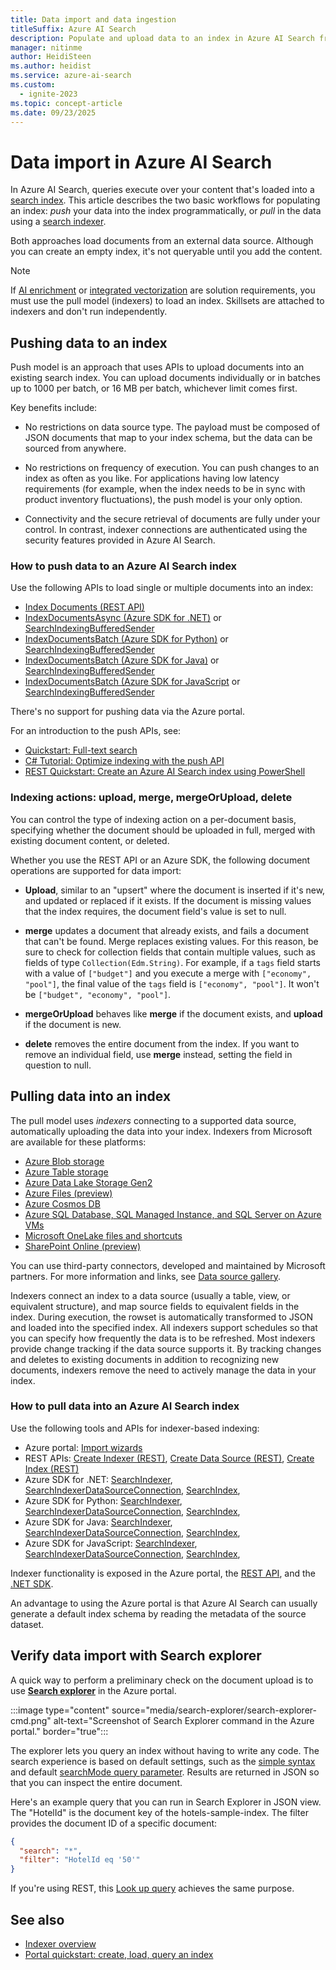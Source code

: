 ```yaml
---
title: Data import and data ingestion
titleSuffix: Azure AI Search
description: Populate and upload data to an index in Azure AI Search from external data sources.
manager: nitinme
author: HeidiSteen
ms.author: heidist
ms.service: azure-ai-search
ms.custom:
  - ignite-2023
ms.topic: concept-article
ms.date: 09/23/2025
---
```


# Data import in Azure AI Search

In Azure AI Search, queries execute over your content that's loaded into a [search index](search-what-is-an-index.md). This article describes the two basic workflows for populating an index: *push* your data into the index programmatically, or *pull* in the data using a [search indexer](search-indexer-overview.md).

Both approaches load documents from an external data source. Although you can create an empty index, it's not queryable until you add the content.

> [!NOTE]
> If [AI enrichment](cognitive-search-concept-intro.md) or [integrated vectorization](vector-search-integrated-vectorization.md) are solution requirements, you must use the pull model (indexers) to load an index. Skillsets are attached to indexers and don't run independently.

## Pushing data to an index

Push model is an approach that uses APIs to upload documents into an existing search index. You can upload documents individually or in batches up to 1000 per batch, or 16 MB per batch, whichever limit comes first.

Key benefits include:

+ No restrictions on data source type. The payload must be composed of JSON documents that map to your index schema, but the data can be sourced from anywhere.

+ No restrictions on frequency of execution. You can push changes to an index as often as you like. For applications having low latency requirements (for example, when the index needs to be in sync with product inventory fluctuations), the push model is your only option.

+ Connectivity and the secure retrieval of documents are fully under your control. In contrast, indexer connections are authenticated using the security features provided in Azure AI Search.

### How to push data to an Azure AI Search index

Use the following APIs to load single or multiple documents into an index:

+ [Index Documents (REST API)](/rest/api/searchservice/documents)
+ [IndexDocumentsAsync (Azure SDK for .NET)](/dotnet/api/azure.search.documents.searchclient.indexdocumentsasync) or [SearchIndexingBufferedSender](/dotnet/api/azure.search.documents.searchindexingbufferedsender-1)
+ [IndexDocumentsBatch (Azure SDK for Python)](/python/api/azure-search-documents/azure.search.documents.indexdocumentsbatch) or [SearchIndexingBufferedSender](/python/api/azure-search-documents/azure.search.documents.searchindexingbufferedsender)
+ [IndexDocumentsBatch (Azure SDK for Java)](/java/api/com.azure.search.documents.indexes.models.indexdocumentsbatch) or [SearchIndexingBufferedSender](/java/api/com.azure.search.documents.searchindexingbufferedasyncsender)
+ [IndexDocumentsBatch (Azure SDK for JavaScript](/javascript/api/@azure/search-documents/indexdocumentsbatch) or [SearchIndexingBufferedSender](/javascript/api/@azure/search-documents/searchindexingbufferedsender)

There's no support for pushing data via the Azure portal.

For an introduction to the push APIs, see:

+ [Quickstart: Full-text search](search-get-started-text.md)
+ [C# Tutorial: Optimize indexing with the push API](tutorial-optimize-indexing-push-api.md)
+ [REST Quickstart: Create an Azure AI Search index using PowerShell](search-get-started-text.md)

<a name="indexing-actions"></a>

### Indexing actions: upload, merge, mergeOrUpload, delete

You can control the type of indexing action on a per-document basis, specifying whether the document should be uploaded in full, merged with existing document content, or deleted.

Whether you use the REST API or an Azure SDK, the following document operations are supported for data import:

+ **Upload**, similar to an "upsert" where the document is inserted if it's new, and updated or replaced if it exists. If the document is missing values that the index requires, the document field's value is set to null.

+ **merge** updates a document that already exists, and fails a document that can't be found. Merge replaces existing values. For this reason, be sure to check for collection fields that contain multiple values, such as fields of type `Collection(Edm.String)`. For example, if a `tags` field starts with a value of `["budget"]` and you execute a merge with `["economy", "pool"]`, the final value of the `tags` field is `["economy", "pool"]`. It won't be `["budget", "economy", "pool"]`.

+ **mergeOrUpload** behaves like **merge** if the document exists, and **upload** if the document is new.

+ **delete** removes the entire document from the index. If you want to remove an individual field, use **merge** instead, setting the field in question to null.

## Pulling data into an index

The pull model uses *indexers* connecting to a supported data source, automatically uploading the data into your index. Indexers from Microsoft are available for these platforms:

+ [Azure Blob storage](search-how-to-index-azure-blob-storage.md)
+ [Azure Table storage](search-how-to-index-azure-tables.md)
+ [Azure Data Lake Storage Gen2](search-how-to-index-azure-data-lake-storage.md)
+ [Azure Files (preview)](search-file-storage-integration.md)
+ [Azure Cosmos DB](search-how-to-index-cosmosdb-sql.md)
+ [Azure SQL Database, SQL Managed Instance, and SQL Server on Azure VMs](search-how-to-index-sql-database.md)
+ [Microsoft OneLake files and shortcuts](search-how-to-index-onelake-files.md)
+ [SharePoint Online (preview)](search-how-to-index-sharepoint-online.md)

You can use third-party connectors, developed and maintained by Microsoft partners. For more information and links, see [Data source gallery](search-data-sources-gallery.md).

Indexers connect an index to a data source (usually a table, view, or equivalent structure), and map source fields to equivalent fields in the index. During execution, the rowset is automatically transformed to JSON and loaded into the specified index. All indexers support schedules so that you can specify how frequently the data is to be refreshed. Most indexers provide change tracking if the data source supports it. By tracking changes and deletes to existing documents in addition to recognizing new documents, indexers remove the need to actively manage the data in your index.

### How to pull data into an Azure AI Search index

Use the following tools and APIs for indexer-based indexing:

+ Azure portal: [Import wizards](search-import-data-portal.md)
+ REST APIs: [Create Indexer (REST)](/rest/api/searchservice/indexers/create), [Create Data Source (REST)](/rest/api/searchservice/data-sources/create), [Create Index (REST)](/rest/api/searchservice/indexes/create)
+ Azure SDK for .NET: [SearchIndexer](/dotnet/api/azure.search.documents.indexes.models.searchindexer), [SearchIndexerDataSourceConnection](/dotnet/api/azure.search.documents.indexes.models.searchindexerdatasourceconnection), [SearchIndex](/dotnet/api/azure.search.documents.indexes.models.searchindex),
+ Azure SDK for Python: [SearchIndexer](/python/api/azure-search-documents/azure.search.documents.indexes.models.searchindexer), [SearchIndexerDataSourceConnection](/python/api/azure-search-documents/azure.search.documents.indexes.models.searchindexerdatasourceconnection), [SearchIndex](/python/api/azure-search-documents/azure.search.documents.indexes.models.searchindex),
+ Azure SDK for Java: [SearchIndexer](/java/api/com.azure.search.documents.indexes.models.searchindexer), [SearchIndexerDataSourceConnection](/java/api/com.azure.search.documents.indexes.models.searchindexerdatasourceconnection), [SearchIndex](/java/api/com.azure.search.documents.indexes.models.searchindex),
+ Azure SDK for JavaScript: [SearchIndexer](/javascript/api/@azure/search-documents/searchindexer), [SearchIndexerDataSourceConnection](/javascript/api/@azure/search-documents/searchindexerdatasourceconnection), [SearchIndex](/javascript/api/@azure/search-documents/searchindex),

Indexer functionality is exposed in the Azure portal, the [REST API](/rest/api/searchservice/indexers/create), and the [.NET SDK](/dotnet/api/azure.search.documents.indexes.searchindexerclient).

An advantage to using the Azure portal is that Azure AI Search can usually generate a default index schema by reading the metadata of the source dataset.

## Verify data import with Search explorer

A quick way to perform a preliminary check on the document upload is to use [**Search explorer**](search-explorer.md) in the Azure portal.

:::image type="content" source="media/search-explorer/search-explorer-cmd.png" alt-text="Screenshot of Search Explorer command in the Azure portal." border="true":::

The explorer lets you query an index without having to write any code. The search experience is based on default settings, such as the [simple syntax](/rest/api/searchservice/simple-query-syntax-in-azure-search) and default [searchMode query parameter](/rest/api/searchservice/documents/search-post). Results are returned in JSON so that you can inspect the entire document.

Here's an example query that you can run in Search Explorer in JSON view. The "HotelId" is the document key of the hotels-sample-index. The filter provides the document ID of a specific document:

```JSON
{
  "search": "*",
  "filter": "HotelId eq '50'"
}
```

If you're using REST, this [Look up query](search-query-simple-examples.md#example-2-look-up-by-id) achieves the same purpose.

## See also

+ [Indexer overview](search-indexer-overview.md)
+ [Portal quickstart: create, load, query an index](search-get-started-portal.md)
